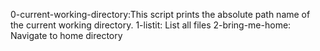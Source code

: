 0-current-working-directory:This script prints the absolute path name of the current working directory.
1-listit: List all files
2-bring-me-home: Navigate to home directory
